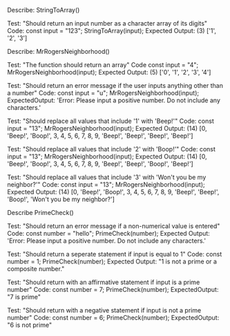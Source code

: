 

Describe: StringToArray()

Test: "Should return an input number as a character array of its digits"
Code:
const input = "123";
StringToArray(input);
Expected Output: (3) ['1', '2', '3']



Describe: MrRogersNeighborhood()

Test: "The function should return an array"
Code
const input = "4";
MrRogersNeighborhood(input);
Expected Output: (5) ['0', '1', '2', '3', '4']

Test: "Should return an error message if the user inputs anything other than a number"
Code:
const input = "u";
MrRogersNeighborhood(input);
ExpectedOutput: 'Error: Please input a positive number. Do not include any characters.'

Test: "Should replace all values that include '1' with 'Beep!'"
Code:
const input = "13";
MrRogersNeighborhood(input);
Expected Output: (14) [0, 'Beep!', 'Boop!', 3, 4, 5, 6, 7, 8, 9, 'Beep!', 'Beep!', 'Beep!', 'Beep!']

Test: "Should replace all values that include '2' with 'Boop!'"
Code:
const input = "13";
MrRogersNeighborhood(input);
Expected Output: (14) [0, 'Beep!', 'Boop!', 3, 4, 5, 6, 7, 8, 9, 'Beep!', 'Beep!', 'Boop!', 'Beep!']

Test: "Should replace all values that include '3' with 'Won't you be my neighbor?'"
Code:
const input = "13";
MrRogersNeighborhood(input);
Expected Output: (14) [0, 'Beep!', 'Boop!', 3, 4, 5, 6, 7, 8, 9, 'Beep!', 'Beep!', 'Boop!', 'Won't you be my neighbor?']

Describe PrimeCheck()

Test: "Should return an error message if a non-numerical value is entered"
Code:
const number = "hello";
PrimeCheck(number);
Expected Output: 'Error: Please input a positive number. Do not include any characters.'

Test: "Should return a seperate statement if input is equal to 1"
Code:
const number = 1;
PrimeCheck(number);
Expected Output: "1 is not a prime or a composite number."

Test: "Should return with an affirmative statement if input is a prime number"
Code:
const number = 7;
PrimeCheck(number);
ExpectedOutput: "7 is prime"

Test: "Should return with a negative statement if input is not a prime number"
Code:
const number = 6;
PrimeCheck(number);
ExpectedOutput: "6 is not prime"
